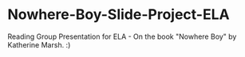 # Nowhere-Boy-Slide-Project-ELA
Reading Group Presentation for ELA - On the book "Nowhere Boy" by Katherine Marsh.
:)
